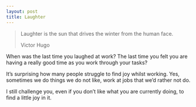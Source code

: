```yaml
---
layout: post
title: Laughter
---
```


> Laughter is the sun that drives the winter from the human face.
> 
>  Victor Hugo

When was the last time you laughed at work? The last time you felt you are having a really good time as you work through your tasks?

It’s surprising how many people struggle to find joy whilst working. Yes, sometimes we do things we do not like, work at jobs that we’d rather not do.

I still challenge you, even if you don’t like what you are currently doing, to find a little joy in it.
